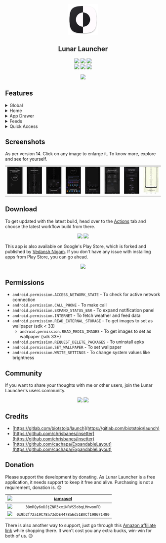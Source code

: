 <div align='center'>
	<img src='fastlane/metadata/android/en-US/images/icon.png' alt='Lunar Launcher' width='100' height='100'>
    <h2>Lunar Launcher</h2>
    <p>
        <img src='https://img.shields.io/badge/Android-3DDC84?style=flat-square&logo=android&logoColor=white'>
        <img src='https://img.shields.io/badge/SDK-26-vibrant?style=flat-square'>
        <a href='https://github.com/iamrasel/lunar-launcher/blob/main/LICENSE'><img src='https://img.shields.io/badge/License-GPL%20v3-blue?style=flat-square'></a>
        <br>
		<img src='https://img.shields.io/badge/Maintained-yes-green?style=flat-square'>
        <a href='https://github.com/iamrasel/lunar-launcher/actions'><img src='https://img.shields.io/github/actions/workflow/status/iamrasel/lunar-launcher/ci_push.yml?branch=main&style=flat-square'></a>
		<a href='https://github.com/iamrasel/lunar-launcher/releases/latest'><img src='https://img.shields.io/github/downloads/iamrasel/lunar-launcher/total?style=flat-square'></a>
    </p>
	<a href="https://www.buymeacoffee.com/iamrasel"><img src="https://img.buymeacoffee.com/button-api/?text=Buy me a coffee&emoji=&slug=iamrasel&button_colour=FFDD00&font_colour=000000&font_family=Cookie&outline_colour=000000&coffee_colour=ffffff" /></a>
</div>

## Features
<details><summary>Global</summary>

- [x] Appearances
  - [x] Material Design 3
  - [x] Material You
  - [x] Day/night theme
  - [x] Wallpaper with color filter support
- [x] Double tap: lock/sleep
  - [x] Accessibility (SDK >= 28)
  - [x] Device admin
  - [x] Root
- [x] Swipe down: expand notification panel
- [ ] Yet to decide

</details>
<details><summary>Home</summary>

- [x] Battery status
  - [x] Circular percentage indicator
  - [x] Animation while charging
- [x] Time
  - [x] 12/24 format
- [x] Date
- [x] Weather
  - [x] Provider: OpenWeatherMap
  - [x] Celsius/Fahrenheit
- [x] Todo
  - [x] Add, delete, edit, copy
  - [ ] Auto destructive todo with notify
  - [x] 0-7 items in home screen
  - [x] Access lock

</details>
<details><summary>App Drawer</summary>

- [x] Quick search
- [x] Launch from search
- [x] Launch in freeform mode
- [x] Total apps count
- [ ] Gesture search
- [ ] App grid with icon (alternative)
- [ ] App appearance
- [ ] App rename
- [ ] App vault
- [x] Detailed app info

</details>
<details><summary>Feeds</summary>

- [x] Device stats
  - This section is temporary, will be replaced with more useful feature.
- [x] News feed
  - [x] RSS
  - [ ] Atom
- [ ] Widget host

</details>
<details><summary>Quick Access</summary>

- [x] Favourite apps (<=6)
- [x] Favourite contacts and urls (<=6)
- [x] Control system value
  - [x] Brightness
  - [x] Sound

</details>

## Screenshots
As per version 14. Click on any image to enlarge it. To know more, explore and see for yourself.

<table>
	<tr>
		<td><img src='fastlane/metadata/android/en-US/images/phoneScreenshots/1.png' width='120'></td>
		<td><img src='fastlane/metadata/android/en-US/images/phoneScreenshots/2.png' width='120'></td>
		<td><img src='fastlane/metadata/android/en-US/images/phoneScreenshots/3.png' width='120'></td>
		<td><img src='fastlane/metadata/android/en-US/images/phoneScreenshots/4.png' width='120'></td>
		<td><img src='fastlane/metadata/android/en-US/images/phoneScreenshots/5.png' width='120'></td>
		<td><img src='fastlane/metadata/android/en-US/images/phoneScreenshots/6.png' width='120'></td>
		<td><img src='fastlane/metadata/android/en-US/images/phoneScreenshots/7.png' width='120'></td>
		<td><img src='fastlane/metadata/android/en-US/images/phoneScreenshots/8.png' width='120'></td>
	</tr>
</table>

## Download
To get updated with the latest build, head over to the [Actions](https://github.com/iamrasel/lunar-launcher/actions) tab and choose the latest workflow build from there.
<div align='center'>

<a href='https://github.com/iamrasel/lunar-launcher/releases/latest'><img src='https://img.shields.io/badge/GitHub-100000?style=for-the-badge&logo=github&logoColor=white'></a>
<a href='https://f-droid.org/packages/rasel.lunar.launcher'><img src='https://img.shields.io/badge/F_Droid-1976d2?style=for-the-badge&logo=f-droid&logoColor=white'></a>

</div>

This app is also available on Google's Play Store, which is forked and published by [Vedansh Nigam](https://github.com/vednig). If you don't have any issue with installing apps from Play Store, you can go ahead.
<div align='center'>

<a href='https://play.google.com/store/apps/details?id=rasel.lunar.launcher'><img src='https://img.shields.io/badge/Play_Store-34A853?style=for-the-badge&logo=google-play&logoColor=white'></a>

</div>

## Permissions
- `android.permission.ACCESS_NETWORK_STATE` - To check for active network connection
- `android.permission.CALL_PHONE` - To make call
- `android.permission.EXPAND_STATUS_BAR` - To expand notification panel
- `android.permission.INTERNET` - To fetch weather and feed data
- `android.permission.READ_EXTERNAL_STORAGE` - To get images to set as wallpaper (sdk < 33)
  - `android.permission.READ_MEDIA_IMAGES` - To get images to set as wallpaper (sdk 33+)
- `android.permission.REQUEST_DELETE_PACKAGES` - To uninstall apks
- `android.permission.SET_WALLPAPER` - To set wallpaper
- `android.permission.WRITE_SETTINGS` - To change system values like brightness

## Community
If you want to share your thoughts with me or other users, join the Lunar Launcher's users community.
<div align='center'>

<a href='https://github.com/iamrasel/lunar-launcher/discussions'><img src='https://img.shields.io/badge/Discussions-333333?style=for-the-badge&logo=github'></a>
<a href='https://t.me/LunarLauncher_chats'><img src='https://img.shields.io/badge/Telegram-2CA5E0?style=for-the-badge&logo=telegram&logoColor=white'></a>

</div>

## Credits
- [https://gitlab.com/biotstoiq/launch](https://gitlab.com/biotstoiq/launch)
- [https://github.com/chrisbanes/insetter](https://github.com/chrisbanes/insetter)
- [https://github.com/cachapa/ExpandableLayout](https://github.com/cachapa/ExpandableLayout)

## Donation
Please support the development by donating. As Lunar Launcher is a free application, it needs support to keep it free and alive. Purchasing is not a requirement, donation is. 😊

<div align='center'>

| ![](https://img.shields.io/badge/Buy_Me_A_Coffee-FFDD00?style=flat-square&logo=buy-me-a-coffee&logoColor=black) | [iamrasel](https://www.buymeacoffee.com/iamrasel) |
|:---------------------------------------------------------------------------------------------------------------:|:-------------------------------------------------:|
|         ![](https://img.shields.io/badge/Bitcoin-000000?style=flat-square&logo=bitcoin&logoColor=white)         |       `38mRQy6oDJjZNR3xxiNRVS5obqLMnwonFD`        |
|        ![](https://img.shields.io/badge/Ethereum-3C3C3D?style=flat-square&logo=Ethereum&logoColor=white)        |   `0x9b2f72a19C78a73dDE4478a6d51BACf198671480`    |

</div>

There is also another way to support, just go through this [Amazon affiliate link](https://amzn.to/3gWFktS) while shopping there. It won't cost you any extra bucks, win-win for both of us. 😉